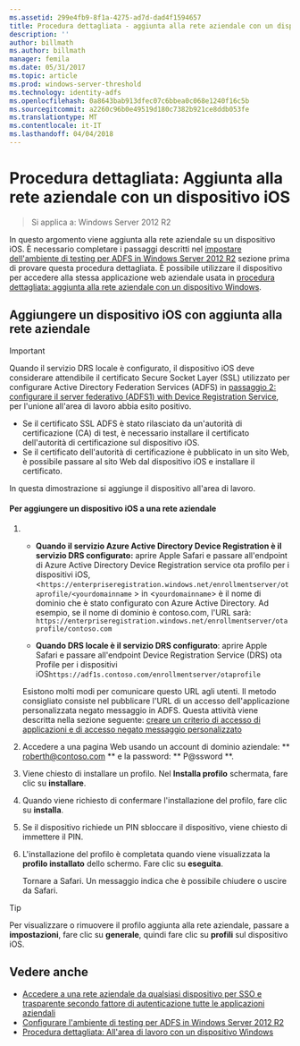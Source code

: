 ```yaml
---
ms.assetid: 299e4fb9-8f1a-4275-ad7d-dad4f1594657
title: Procedura dettagliata - aggiunta alla rete aziendale con un dispositivo iOS
description: ''
author: billmath
ms.author: billmath
manager: femila
ms.date: 05/31/2017
ms.topic: article
ms.prod: windows-server-threshold
ms.technology: identity-adfs
ms.openlocfilehash: 0a8643bab913dfec07c6bbea0c068e1240f16c5b
ms.sourcegitcommit: a2260c96b0e49519d180c7382b921ce8ddb053fe
ms.translationtype: MT
ms.contentlocale: it-IT
ms.lasthandoff: 04/04/2018
---
```

# <a name="walkthrough-workplace-join-with-an-ios-device"></a>Procedura dettagliata: Aggiunta alla rete aziendale con un dispositivo iOS

>Si applica a: Windows Server 2012 R2

In questo argomento viene aggiunta alla rete aziendale su un dispositivo iOS. È necessario completare i passaggi descritti nel [impostare dell'ambiente di testing per ADFS in Windows Server 2012 R2](../../ad-fs/deployment/Set-up-the-lab-environment-for-AD-FS-in-Windows-Server-2012-R2.md) sezione prima di provare questa procedura dettagliata. È possibile utilizzare il dispositivo per accedere alla stessa applicazione web aziendale usata in [procedura dettagliata: aggiunta alla rete aziendale con un dispositivo Windows](Walkthrough--Workplace-Join-with-a-Windows-Device.md).

## <a name="join-an-ios-device-with-workplace-join"></a>Aggiungere un dispositivo iOS con aggiunta alla rete aziendale

> [!IMPORTANT]
> Quando il servizio DRS locale è configurato, il dispositivo iOS deve considerare attendibile il certificato Secure Socket Layer (SSL) utilizzato per configurare Active Directory Federation Services (ADFS) in [passaggio 2: configurare il server federativo (ADFS1) with Device Registration Service](../../ad-fs/deployment/Set-up-the-lab-environment-for-AD-FS-in-Windows-Server-2012-R2.md#BKMK_4), per l'unione all'area di lavoro abbia esito positivo.
> 
> -   Se il certificato SSL ADFS è stato rilasciato da un'autorità di certificazione (CA) di test, è necessario installare il certificato dell'autorità di certificazione sul dispositivo iOS.
> -   Se il certificato dell'autorità di certificazione è pubblicato in un sito Web, è possibile passare al sito Web dal dispositivo iOS e installare il certificato.

In questa dimostrazione si aggiunge il dispositivo all'area di lavoro.

#### <a name="to-join-an-ios-device-to-a-workplace"></a>Per aggiungere un dispositivo iOS a una rete aziendale

1.  -   **Quando il servizio Azure Active Directory Device Registration è il servizio DRS configurato:** aprire Apple Safari e passare all'endpoint di Azure Active Directory Device Registration service ota profilo per i dispositivi iOS, <`https://enterpriseregistration.windows.net/enrollmentserver/otaprofile/<yourdomainname` > in <`yourdomainname`> è il nome di dominio che è stato configurato con Azure Active Directory. Ad esempio, se il nome di dominio è contoso.com, l'URL sarà: `https://enterpriseregistration.windows.net/enrollmentserver/otaprofile/contoso.com`

    -   **Quando DRS locale è il servizio DRS configurato**: aprire Apple Safari e passare all'endpoint Device Registration Service (DRS) ota Profile per i dispositivi iOS`https://adf1s.contoso.com/enrollmentserver/otaprofile`

    Esistono molti modi per comunicare questo URL agli utenti. Il metodo consigliato consiste nel pubblicare l'URL di un accesso dell'applicazione personalizzata negato messaggio in ADFS. Questa attività viene descritta nella sezione seguente: [creare un criterio di accesso di applicazioni e di accesso negato messaggio personalizzato](https://docs.microsoft.com/azure/active-directory/active-directory-device-registration-on-premises-setup#create-an-application-access-policy-and-custom-access-denied-message)

2.  Accedere a una pagina Web usando un account di dominio aziendale: ** roberth@contoso.com ** e la password: ** P@ssword **.

3.  Viene chiesto di installare un profilo. Nel **Installa profilo** schermata, fare clic su **installare**.

4.  Quando viene richiesto di confermare l'installazione del profilo, fare clic su **installa**.

5.  Se il dispositivo richiede un PIN sbloccare il dispositivo, viene chiesto di immettere il PIN.

6.  L'installazione del profilo è completata quando viene visualizzata la **profilo installato** dello schermo. Fare clic su **eseguita**.

    Tornare a Safari. Un messaggio indica che è possibile chiudere o uscire da Safari.

> [!TIP]
> Per visualizzare o rimuovere il profilo aggiunta alla rete aziendale, passare a **impostazioni**, fare clic su **generale**, quindi fare clic su **profili** sul dispositivo iOS.

## <a name="see-also"></a>Vedere anche


- [Accedere a una rete aziendale da qualsiasi dispositivo per SSO e trasparente secondo fattore di autenticazione tutte le applicazioni aziendali](Join-to-Workplace-from-Any-Device-for-SSO-and-Seamless-Second-Factor-Authentication-Across-Company-Applications.md)
- [Configurare l'ambiente di testing per ADFS in Windows Server 2012 R2](../../ad-fs/deployment/Set-up-the-lab-environment-for-AD-FS-in-Windows-Server-2012-R2.md)
- [Procedura dettagliata: All'area di lavoro con un dispositivo Windows](Walkthrough--Workplace-Join-with-a-Windows-Device.md)



